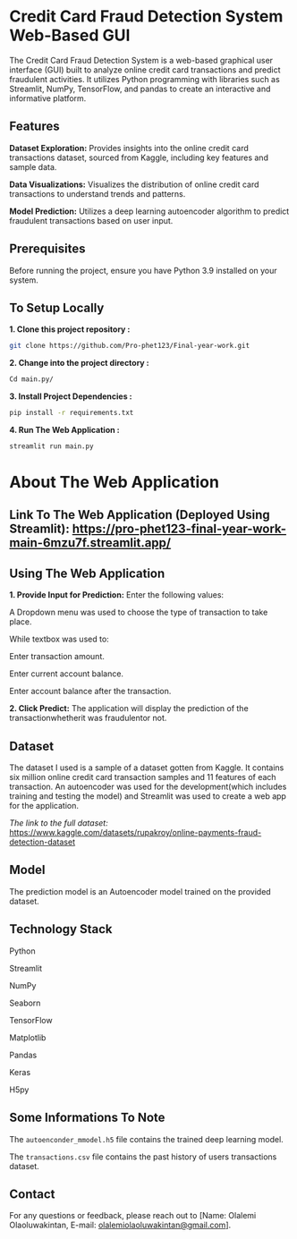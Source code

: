 # Credit Card Fraud Detection System Web-Based GUI

The Credit Card Fraud Detection System is a web-based graphical user interface (GUI) built to analyze online credit card transactions and predict fraudulent activities. It utilizes Python programming with libraries such as Streamlit, NumPy, TensorFlow, and pandas to create an interactive and informative platform.

## Features

**Dataset Exploration:** Provides insights into the online credit card transactions dataset, sourced from Kaggle, including key features and sample data.

**Data Visualizations:** Visualizes the distribution of online credit card transactions to understand trends and patterns.

**Model Prediction:** Utilizes a deep learning autoencoder algorithm to predict fraudulent transactions based on user input.


## Prerequisites

Before running the project, ensure you have Python 3.9 installed on your system.


## To Setup Locally


**1. Clone this project repository :**


```bash
git clone https://github.com/Pro-phet123/Final-year-work.git
```

**2. Change into the project directory :**

```bash
Cd main.py/ 
```

**3. Install Project Dependencies :**

```bash
pip install -r requirements.txt
```

**4. Run The Web Application :**

```bash
streamlit run main.py 
```


# About The Web Application

## Link To The Web Application (Deployed Using Streamlit): https://pro-phet123-final-year-work-main-6mzu7f.streamlit.app/


## Using The Web Application 

**1. Provide Input for Prediction:** Enter the following values:

A Dropdown menu was used to choose the type of transaction to take place.

While textbox was used to:

Enter transaction amount.

Enter current account balance.

Enter account balance after the transaction.

**2. Click Predict:** The application will display the prediction of the transactionwhetherit was fraudulentor not.


## Dataset

The dataset I used is a sample of a dataset gotten from Kaggle. It contains six million online credit card transaction samples and 11 features of each transaction. An autoencoder was used for the development(which includes training and testing the model) and Streamlit was used to create a web app for the application.

*The link to the full dataset:* https://www.kaggle.com/datasets/rupakroy/online-payments-fraud-detection-dataset


## Model

The prediction model is an Autoencoder model trained on the provided dataset.

## Technology Stack

Python

Streamlit

NumPy

Seaborn

TensorFlow

Matplotlib

Pandas

Keras

H5py


## Some Informations To Note

The ```autoenconder_mmodel.h5``` file contains the trained deep learning model.

The ```transactions.csv``` file contains the past history of users transactions dataset.

## Contact

For any questions or feedback, please reach out to [Name: Olalemi Olaoluwakintan, E-mail: olalemiolaoluwakintan@gmail.com].
